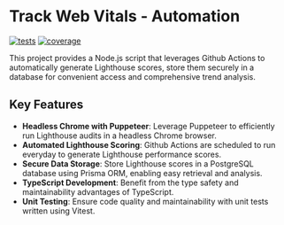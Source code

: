 # Track Web Vitals - Automation

[![tests](https://github.com/piku-afk/track-web-vitals/actions/workflows/tests.yaml/badge.svg)](https://github.com/piku-afk/track-web-vitals/actions/workflows/tests.yaml)
[![coverage](https://piku-afk.github.io/track-web-vitals/badges/coverage.svg)](https://piku-afk.github.io/track-web-vitals/)

This project provides a Node.js script that leverages Github Actions to automatically generate Lighthouse scores, store them securely in a database for convenient access and comprehensive trend analysis.

## Key Features

- **Headless Chrome with Puppeteer**: Leverage Puppeteer to efficiently run Lighthouse audits in a headless Chrome browser.
- **Automated Lighthouse Scoring**: Github Actions are scheduled to run everyday to generate Lighthouse performance scores.
- **Secure Data Storage**: Store Lighthouse scores in a PostgreSQL database using Prisma ORM, enabling easy retrieval and analysis.
- **TypeScript Development**: Benefit from the type safety and maintainability advantages of TypeScript.
- **Unit Testing**: Ensure code quality and maintainability with unit tests written using Vitest.

